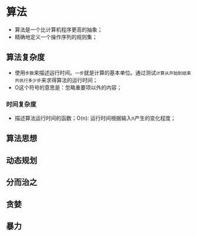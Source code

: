 # 算法

* 算法是一个比计算机程序更高的抽象；
* 精确地定义一个操作序列的规则集；

## 算法复杂度

* 使用`步数`来描述运行时间。`一步`就是计算的基本单位。通过测试`计算从开始到结束共执行多少步`来求得算法的运行时间；
* O这个符号的意思是：忽略重要项以外的内容；

### 时间复杂度

* 描述算法运行时间的函数；O(n): 运行时间根据输入n产生的变化程度；


## 算法思想

## 动态规划

## 分而治之

## 贪婪

## 暴力